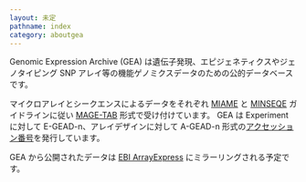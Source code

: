 ```yaml
---
layout: 未定
pathname: index
category: aboutgea
---
```


<div id="primary">

<div id="page_main">

Genomic Expression Archive (GEA) は遺伝子発現、エピジェネティクスやジェノタイピング SNP
アレイ等の機能ゲノミクスデータのための公的データベースです。

マイクロアレイとシークエンスによるデータをそれぞれ [MIAME](http://fged.org/projects/miame/) と
[MINSEQE](http://fged.org/projects/minseqe/) ガイドラインに従い
[MAGE-TAB](https://www.ebi.ac.uk/arrayexpress/help/magetab_spec.html)
形式で受け付けています。 GEA は Experiment に対して E-GEAD-n、アレイデザインに対して A-GEAD-n
形式の[アクセッション番号](/gea/overview.html#acc)を発行しています。

GEA から公開されたデータは [EBI ArrayExpress](https://www.ebi.ac.uk/arrayexpress/)
にミラーリングされる予定です。

</div>

</div>

